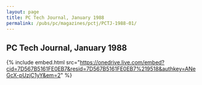```yaml
---
layout: page
title: PC Tech Journal, January 1988
permalink: /pubs/pc/magazines/pctj/PCTJ-1988-01/
---
```


PC Tech Journal, January 1988
-----------------------------

{% include embed.html src="https://onedrive.live.com/embed?cid=7D567B5161FE0EB7&resid=7D567B5161FE0EB7%219518&authkey=ANeGcX-pUzjC1yY&em=2" %}
